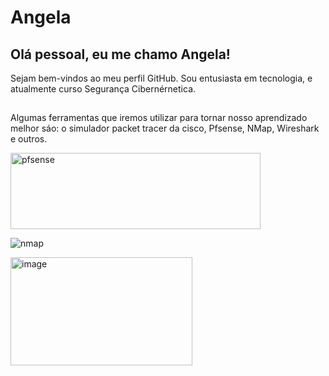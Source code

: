 # Angela

## Olá pessoal, eu  me chamo Angela!
Sejam bem-vindos ao meu perfil GitHub.
Sou entusiasta em tecnologia, e atualmente curso Segurança Cibernérnetica.

##
Algumas ferramentas que iremos  utilizar para tornar nosso aprendizado melhor sáo: o simulador packet tracer da cisco, Pfsense, NMap, Wireshark e outros.

<img width="400" height="122" alt="pfsense" src="https://github.com/user-attachments/assets/70496762-fe77-49a0-8a96-1cfc2d2bcfc6" />


![nmap](https://github.com/user-attachments/assets/cd7d814b-01a8-4572-bcef-30ffeb951f72)


<img width="291" height="173" alt="image" src="https://github.com/user-attachments/assets/e306fb5a-0696-4035-ad22-36f4a6840c42" />




